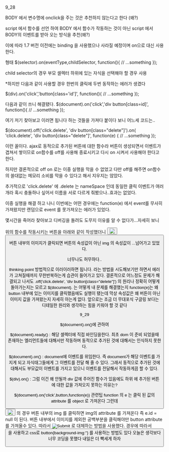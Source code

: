 9_28

BODY 에서 변수명에 onclick을 주는 것은 추천하지 않는다고 한다 (왜?)

script 에서 함수를 선언 하여 BODY 에서 함수가 작동하는 것이 아닌 script 에서 BODY의 이벤트를 받아 오는 방식을 추천(왜?)

이에 따라 1.7 버전 이전에는 binding 을 사용했으나 사라질 예정이며 on으로 대신 사용한다.

형태 
$(selector).on(eventType,childSelector, function(){
	// ...something
});

child selector의 경우 부모 셀렉터 하위에 있는 자식을 선택해야 할 경우 사용 

*하지만 다음과 같이 사용할 경우 한번의 클릭에 두번 동작하는 에러가 생겼다

$(div).on('click','button[class='id']', function(){
	// ...something
});

다음과 같이 쓰니 해결됐다.
 $(document).on('click','div button[class=id]', function(){
	// ...something
});

여기 저기 찾아보고 이러면 됩니다 하는 것들을 가져다 붙이다 보니 어느세 코드는..

$(document).off('click.delete', 'div button[class="delete"]').on(
				'click.delete', 'div button[class="delete"]', function(e) {
	// ...something
});

이런 꼴이다.  ajax로 동적으로 추가된 버튼에 대한 함수라 버튼이 생성되면서 이벤트가 겹쳐서 쌓이므로 on함수를 off를 사용해  종료시키고 다시 on 시켜서 사용해야 한다고 한다.

하지만 결론적으로 off on 로는 이중 실행을 막을 수 없었고 다만 off를 해주면 on함수의 쓸대없는 메모리 소비를 막을 수 있다고 해서 지우지는 않았다.

추가적으로 'click.delete' 에 .delete 는 nameSpace 인데 동일한 클릭 이벤트가 여러개라 혹시 충돌하나 싶어서 이름을 서로 다르게 줘봤으나..효과는 없었다.

이중 실행을 해결 하고 나니 이번에는 어떤 경우에는 function(e) 에서 event를 무사히 가져왔지만 랜덤으로 event 를 못가져오는 에러가 있었다.

몇시간을 죽어라 찾아보고 디버깅을 돌려도 도무지 이유를 알 수 없다가...자세히 보니

위의 함수를 작동시키는 버튼을 아래와 같이 작성했더니
<button class="delete" id= '123'> <img src='delete.png'> <button>

버튼 내부의 이미지가 클릭되면 버튼의 속성값이 아닌 img 의 속성값이 ...넘어가고 있었다.

너무나도 허무하다..


thinking point
방법적으로 이러이러하면 됩니다. 라는 방법을 시도해보기만 하면서 에러가 고쳐질때까지 무한반복하는게 습관이 들어가고 있다.
결론적으로 어느정도 문제가 해결되고 나서도  .off('click.delete', 'div button[class="delete"]') 의 원리나 정확히 어떻게 돌아가는지는 모르고
$(document). 는 어떻게 내 문제를 해결했는지 function(e)는 왜 button 내부에 있는 이미지를 클릭했음에도 실행이 됐는데 막상 속성값은 왜 버튼이 아닌 이미지 값을 가져왔는지
자세히 아는게 없다. 앞으로는 조금 더 무대포식 구글링 보다는 디테일한 원리와 생각하는 힘을 키워야 할 것 같다


9_29

 $(document).on()에 관하여

 $(document).ready() : 해당 셀렉터에 직접 바인딩을한다.
 최초 dom 이 준비 되었을때 존재하는 엘리먼트들에 대해서만 작동하며 동적으로 추가된 것에 대해서는
 인식하지 못한다.

$(document).on() : document에 이벤트를 위임한다. 즉 document가 해당 이벤트를 가지게 되고 자식태그들에게
그 이벤트를 전달 해 줄 수 있다.
그래서 동적으로 추가된 것에 대해서도 부모값이 이벤트를 가지고 있으니 이벤트를 전달해서 작동하게끔 할 수 있다.

$(div).on() : 그럼 이건 왜 안될까 div 값에 주어진 함수가 있음에도 하위 에 추가된 버튼에 대한 값을 가져오지 못하는 이유는?


$(document).on('click',button,function(e)) 관련팁
function 의 e 는 클릭 된 값의 attribute 를 object 로 가져온다
그런데 <button id = "button" > <img src="joker.png"></button> 의 경우 버튼 내부의 img 를 클릭하면 img의 attribute 를 가져온다
즉 e.id = null 이 된다. 버튼 내부에서 이미지를 제외한 공백부분을 클릭해야만 button attribute 를 가져올수 있다.
따라서 <input type="image" src="joker.png"> 로 대체하는 방법을 사용했다.
경우에 따라서 <button>을 사용하고 css로 button{background-img:''} 를 사용하는 방법도 있다
오늘은 생각보다 너무 코딩을 못했다 내일은 더 빡세게 하자


